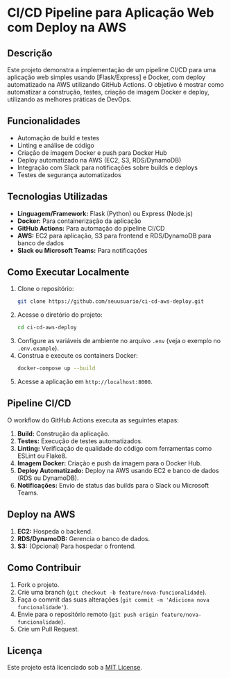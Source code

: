 # CI/CD Pipeline para Aplicação Web com Deploy na AWS

## Descrição
Este projeto demonstra a implementação de um pipeline CI/CD para uma aplicação web simples usando [Flask/Express] e Docker, com deploy automatizado na AWS utilizando GitHub Actions. O objetivo é mostrar como automatizar a construção, testes, criação de imagem Docker e deploy, utilizando as melhores práticas de DevOps.

## Funcionalidades
- Automação de build e testes
- Linting e análise de código
- Criação de imagem Docker e push para Docker Hub
- Deploy automatizado na AWS (EC2, S3, RDS/DynamoDB)
- Integração com Slack para notificações sobre builds e deploys
- Testes de segurança automatizados

## Tecnologias Utilizadas
- **Linguagem/Framework:** Flask (Python) ou Express (Node.js)
- **Docker:** Para containerização da aplicação
- **GitHub Actions:** Para automação do pipeline CI/CD
- **AWS:** EC2 para aplicação, S3 para frontend e RDS/DynamoDB para banco de dados
- **Slack ou Microsoft Teams:** Para notificações

## Como Executar Localmente
1. Clone o repositório:
    ```bash
    git clone https://github.com/seuusuario/ci-cd-aws-deploy.git
    ```
2. Acesse o diretório do projeto:
    ```bash
    cd ci-cd-aws-deploy
    ```
3. Configure as variáveis de ambiente no arquivo `.env` (veja o exemplo no `.env.example`).
4. Construa e execute os containers Docker:
    ```bash
    docker-compose up --build
    ```
5. Acesse a aplicação em `http://localhost:8000`.

## Pipeline CI/CD
O workflow do GitHub Actions executa as seguintes etapas:
1. **Build:** Construção da aplicação.
2. **Testes:** Execução de testes automatizados.
3. **Linting:** Verificação de qualidade do código com ferramentas como ESLint ou Flake8.
4. **Imagem Docker:** Criação e push da imagem para o Docker Hub.
5. **Deploy Automatizado:** Deploy na AWS usando EC2 e banco de dados (RDS ou DynamoDB).
6. **Notificações:** Envio de status das builds para o Slack ou Microsoft Teams.

## Deploy na AWS
1. **EC2:** Hospeda o backend.
2. **RDS/DynamoDB:** Gerencia o banco de dados.
3. **S3:** (Opcional) Para hospedar o frontend.

## Como Contribuir
1. Fork o projeto.
2. Crie uma branch (`git checkout -b feature/nova-funcionalidade`).
3. Faça o commit das suas alterações (`git commit -m 'Adiciona nova funcionalidade'`).
4. Envie para o repositório remoto (`git push origin feature/nova-funcionalidade`).
5. Crie um Pull Request.

## Licença
Este projeto está licenciado sob a [MIT License](./LICENSE).

